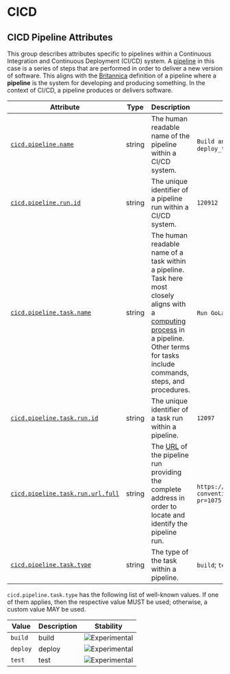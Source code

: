 <!--- Hugo front matter used to generate the website version of this page:
--->

<!-- NOTE: THIS FILE IS AUTOGENERATED. DO NOT EDIT BY HAND. -->
<!-- see templates/registry/markdown/attribute_namespace.md.j2 -->

# CICD

## CICD Pipeline Attributes

This group describes attributes specific to pipelines within a Continuous Integration and Continuous Deployment (CI/CD) system. A [pipeline](<https://en.wikipedia.org/wiki/Pipeline_(computing)>) in this case is a series of steps that are performed in order to deliver a new version of software. This aligns with the [Britannica](https://www.britannica.com/dictionary/pipeline) definition of a pipeline where a **pipeline** is the system for developing and producing something. In the context of CI/CD, a pipeline produces or delivers software.

| Attribute                                                                                                                 | Type   | Description                                                                                                                                                                                                                                       | Examples                                                                                                 | Stability                                                        |
| ------------------------------------------------------------------------------------------------------------------------- | ------ | ------------------------------------------------------------------------------------------------------------------------------------------------------------------------------------------------------------------------------------------------- | -------------------------------------------------------------------------------------------------------- | ---------------------------------------------------------------- |
| <a id="`cicd-pipeline-name`" href="#`cicd-pipeline-name`">`cicd.pipeline.name`</a>                                        | string | The human readable name of the pipeline within a CI/CD system.                                                                                                                                                                                    | `Build and Test`; `Lint`; `Deploy Go Project`; `deploy_to_environment`                                   | ![Experimental](https://img.shields.io/badge/-experimental-blue) |
| <a id="`cicd-pipeline-run-id`" href="#`cicd-pipeline-run-id`">`cicd.pipeline.run.id`</a>                                  | string | The unique identifier of a pipeline run within a CI/CD system.                                                                                                                                                                                    | `120912`                                                                                                 | ![Experimental](https://img.shields.io/badge/-experimental-blue) |
| <a id="`cicd-pipeline-task-name`" href="#`cicd-pipeline-task-name`">`cicd.pipeline.task.name`</a>                         | string | The human readable name of a task within a pipeline. Task here most closely aligns with a [computing process](<https://en.wikipedia.org/wiki/Pipeline_(computing)>) in a pipeline. Other terms for tasks include commands, steps, and procedures. | `Run GoLang Linter`; `Go Build`; `go-test`; `deploy_binary`                                              | ![Experimental](https://img.shields.io/badge/-experimental-blue) |
| <a id="`cicd-pipeline-task-run-id`" href="#`cicd-pipeline-task-run-id`">`cicd.pipeline.task.run.id`</a>                   | string | The unique identifier of a task run within a pipeline.                                                                                                                                                                                            | `12097`                                                                                                  | ![Experimental](https://img.shields.io/badge/-experimental-blue) |
| <a id="`cicd-pipeline-task-run-url-full`" href="#`cicd-pipeline-task-run-url-full`">`cicd.pipeline.task.run.url.full`</a> | string | The [URL](https://en.wikipedia.org/wiki/URL) of the pipeline run providing the complete address in order to locate and identify the pipeline run.                                                                                                 | `https://github.com/open-telemetry/semantic-conventions/actions/runs/9753949763/job/26920038674?pr=1075` | ![Experimental](https://img.shields.io/badge/-experimental-blue) |
| <a id="`cicd-pipeline-task-type`" href="#`cicd-pipeline-task-type`">`cicd.pipeline.task.type`</a>                         | string | The type of the task within a pipeline.                                                                                                                                                                                                           | `build`; `test`; `deploy`                                                                                | ![Experimental](https://img.shields.io/badge/-experimental-blue) |

`cicd.pipeline.task.type` has the following list of well-known values. If one of them applies, then the respective value MUST be used; otherwise, a custom value MAY be used.

| Value    | Description | Stability                                                        |
| -------- | ----------- | ---------------------------------------------------------------- |
| `build`  | build       | ![Experimental](https://img.shields.io/badge/-experimental-blue) |
| `deploy` | deploy      | ![Experimental](https://img.shields.io/badge/-experimental-blue) |
| `test`   | test        | ![Experimental](https://img.shields.io/badge/-experimental-blue) |
